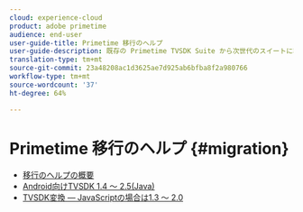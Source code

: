 ```yaml
---
cloud: experience-cloud
product: adobe primetime
audience: end-user
user-guide-title: Primetime 移行のヘルプ
user-guide-description: 既存の Primetime TVSDK Suite から次世代のスイートに移行するためのコンバージョンと移行のプロセスについて説明します。
translation-type: tm+mt
source-git-commit: 23a48208ac1d3625ae7d925ab6bfba8f2a980766
workflow-type: tm+mt
source-wordcount: '37'
ht-degree: 64%

---
```



# Primetime 移行のヘルプ  {#migration}

+ [移行のヘルプの概要](home.md)
+ [Android向けTVSDK 1.4 ～ 2.5(Java)](tvsdk-14-25-android.md)
+ [TVSDK変換 — JavaScriptの場合は1.3 ～ 2.0](tvsdk-13-to-20-for-javascript.md)
